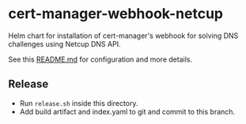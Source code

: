 cert-manager-webhook-netcup
===========================

Helm chart for installation of cert-manager's webhook for solving DNS challenges using Netcup DNS API.

See this [README.md](https://github.com/aellwein/cert-manager-webhook-netcup/blob/master/README.md)
for configuration and more details.

Release
-------

  * Run ``release.sh`` inside this directory.
  * Add build artifact and index.yaml to git and commit to this branch.

